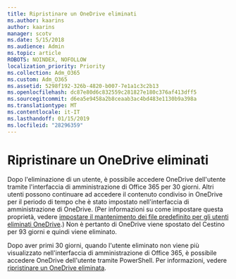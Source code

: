 ```yaml
---
title: Ripristinare un OneDrive eliminati
ms.author: kaarins
author: kaarins
manager: scotv
ms.date: 5/15/2018
ms.audience: Admin
ms.topic: article
ROBOTS: NOINDEX, NOFOLLOW
localization_priority: Priority
ms.collection: Adm_O365
ms.custom: Adm_O365
ms.assetid: 5298f192-326b-4820-b007-7e1a1c3c2b13
ms.openlocfilehash: dc87e80d6c832559c281827e180c376af413dff5
ms.sourcegitcommit: d6ea5e9458a2b8ceaab3ac4bd483e1130b9a398a
ms.translationtype: MT
ms.contentlocale: it-IT
ms.lasthandoff: 01/15/2019
ms.locfileid: "28296359"
---
```

# <a name="restore-a-deleted-onedrive"></a>Ripristinare un OneDrive eliminati

Dopo l'eliminazione di un utente, è possibile accedere OneDrive dell'utente tramite l'interfaccia di amministrazione di Office 365 per 30 giorni. Altri utenti possono continuare ad accedere il contenuto condiviso in OneDrive per il periodo di tempo che è stato impostato nell'interfaccia di amministrazione di OneDrive. (Per informazioni su come impostare questa proprietà, vedere [impostare il mantenimento dei file predefinito per gli utenti eliminati OneDrive](https://go.microsoft.com/fwlink/?linkid=874267).) Non è pertanto di OneDrive viene spostato del Cestino per 93 giorni e quindi viene eliminato.
  
Dopo aver primi 30 giorni, quando l'utente eliminato non viene più visualizzato nell'interfaccia di amministrazione di Office 365, è possibile accedere OneDrive dell'utente tramite PowerShell. Per informazioni, vedere [ripristinare un OneDrive eliminata](https://go.microsoft.com/fwlink/?linkid=874269).
  

